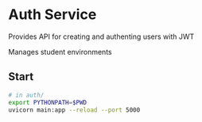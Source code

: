 # Auth Service

Provides API for creating and authenting users with JWT


Manages student environments

## Start

```bash
# in auth/
export PYTHONPATH=$PWD
uvicorn main:app --reload --port 5000
```
